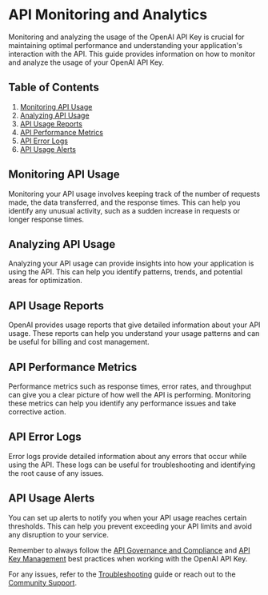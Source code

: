 # API Monitoring and Analytics

Monitoring and analyzing the usage of the OpenAI API Key is crucial for maintaining optimal performance and understanding your application's interaction with the API. This guide provides information on how to monitor and analyze the usage of your OpenAI API Key.

## Table of Contents

1. [Monitoring API Usage](#monitoring-api-usage)
2. [Analyzing API Usage](#analyzing-api-usage)
3. [API Usage Reports](#api-usage-reports)
4. [API Performance Metrics](#api-performance-metrics)
5. [API Error Logs](#api-error-logs)
6. [API Usage Alerts](#api-usage-alerts)

## Monitoring API Usage

Monitoring your API usage involves keeping track of the number of requests made, the data transferred, and the response times. This can help you identify any unusual activity, such as a sudden increase in requests or longer response times.

## Analyzing API Usage

Analyzing your API usage can provide insights into how your application is using the API. This can help you identify patterns, trends, and potential areas for optimization.

## API Usage Reports

OpenAI provides usage reports that give detailed information about your API usage. These reports can help you understand your usage patterns and can be useful for billing and cost management.

## API Performance Metrics

Performance metrics such as response times, error rates, and throughput can give you a clear picture of how well the API is performing. Monitoring these metrics can help you identify any performance issues and take corrective action.

## API Error Logs

Error logs provide detailed information about any errors that occur while using the API. These logs can be useful for troubleshooting and identifying the root cause of any issues.

## API Usage Alerts

You can set up alerts to notify you when your API usage reaches certain thresholds. This can help you prevent exceeding your API limits and avoid any disruption to your service.

Remember to always follow the [API Governance and Compliance](APIGovernanceAndCompliance.md) and [API Key Management](APIKeyManagement.md) best practices when working with the OpenAI API Key.

For any issues, refer to the [Troubleshooting](Troubleshooting.md) guide or reach out to the [Community Support](CommunitySupport.md).
